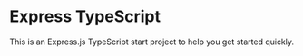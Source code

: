 # Express TypeScript

This is an Express.js TypeScript start project to help you get started quickly.
